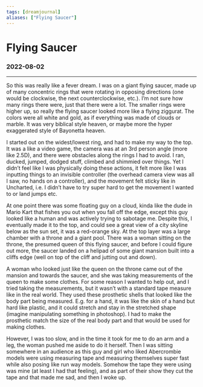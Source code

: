 ```yaml
---
tags: [dreamjournal]
aliases: ["Flying Saucer"]
---
```


# Flying Saucer
### 2022-08-02
---

So this was really like a fever dream. I was on a giant flying saucer, made up of many concentric rings that were rotating in opposing directions (one would be clockwise, the next counterclockwise, etc.). I’m not sure how many rings there were, just that there were a lot. The smaller rings were higher up, so really the flying saucer looked more like a flying ziggurat. The colors were all white and gold, as if everything was made of clouds or marble. It was very biblical style heaven, or maybe more the hyper exaggerated style of Bayonetta heaven. 

I started out on the widest/lowest ring, and had to make my way to the top. It was a like a video game, the camera was at an 3rd person angle (more like 2.5D), and there were obstacles along the rings I had to avoid. I ran, ducked, jumped, dodged stuff, climbed and shimmied over things. Yet I didn’t feel like I was physically doing these actions, it felt more like I was inputting things to an invisible controller (the overhead camera view was all I saw, no hands on a controller), and the movement felt sticky like in Uncharted, i.e. I didn’t have to try super hard to get the movement I wanted to or land jumps etc.

At one point there was some floating guy on a cloud, kinda like the dude in Mario Kart that fishes you out when you fall off the edge, except this guy looked like a human and was actively trying to sabotage me. Despite this, I eventually made it to the top, and could see a great view of a city skyline below as the sun set, it was a red-orange sky. At the top layer was a large chamber with a throne and a giant pool. There was a woman sitting on the throne, the presumed queen of this flying saucer, and before I could figure out more, the saucer landed on a helipad of some giant mansion built into a cliffs edge (well on top of the cliff and jutting out and down).

A woman who looked just like the queen on the throne came out of the mansion and towards the saucer, and she was taking measurements of the queen to make some clothes. For some reason I wanted to help out, and I tried taking the measurements, but it wasn’t with a standard tape measure like in the real world. They used these prosthetic shells that looked like the body part being measured. E.g. for a hand, it was like the skin of a hand but hard like plastic, and it could stretch and stay in the stretched shape (imagine manipulating something in photoshop). I had to make the prosthetic match the size of the real body part and that would be used for making clothes.

However, I was too slow, and in the time it took for me to do an arm and a leg, the woman pushed me aside to do it herself. Then I was sitting somewhere in an audience as this guy and girl who liked Abercrombie models were using measuring tape and measuring themselves super fast while also posing like run way models. Somehow the tape they were using was mine (at least I had that feeling), and as part of their show they cut the tape and that made me sad, and then I woke up.